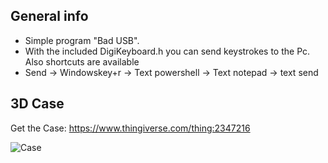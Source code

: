 ## General info 
* Simple program "Bad USB".
* With the included DigiKeyboard.h you can send keystrokes to the Pc. Also shortcuts are available
* Send -> Windowskey+r -> Text powershell -> Text notepad -> text send

## 3D Case
Get the Case: https://www.thingiverse.com/thing:2347216

![Case](https://github.com/pixelEDI/random/blob/5755f597f3e5fc6c536251c8c96072676381442c/1_Digispark_ATTiny85_BadUSB/pjimage.jpg)

